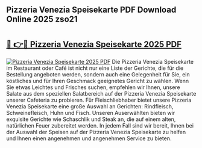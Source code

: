 ## Pizzeria Venezia Speisekarte PDF Download Online 2025 zso21

# <h2><a href="http://gc9r8kk.nevu.top/?p=Pizzeria+Venezia+Speisekarte">🔗 👉🔴 Pizzeria Venezia Speisekarte 2025 PDF</a></h2>

[![Pizzeria Venezia Speisekarte 2025 PDF](https://i.imgur.com/dBaPXMq.png)](http://gc9r8kk.nevu.top/?p=Pizzeria+Venezia+Speisekarte)
Die Pizzeria Venezia Speisekarte im Restaurant oder Café ist nicht nur eine Liste der Gerichte, die für die Bestellung angeboten werden, sondern auch eine Gelegenheit für Sie, ein köstliches und für Ihren Geschmack geeignetes Gericht zu wählen. Wenn Sie etwas Leichtes und Frisches suchen, empfehlen wir Ihnen, unsere Salate aus dem speziellen Salatbereich auf der Pizzeria Venezia Speisekarte unserer Cafeteria zu probieren. Für Fleischliebhaber bietet unsere Pizzeria Venezia Speisekarte eine große Auswahl an Gerichten: Rindfleisch, Schweinefleisch, Huhn und Fisch. Unseren Auserwählten bieten wir exquisite Gerichte wie Schaschlik und Steak an, die auf einem alten, natürlichen Feuer zubereitet werden. In jedem Fall sind wir bereit, Ihnen bei der Auswahl der Speisen auf der Pizzeria Venezia Speisekarte zu helfen und Ihnen einen angenehmen und angenehmen Service zu bieten.
